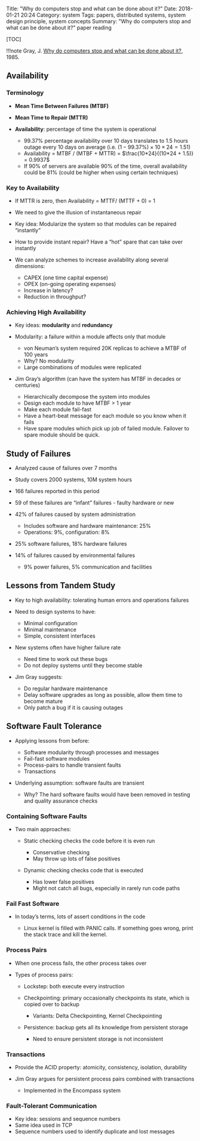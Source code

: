 Title: "Why do computers stop and what can be done about it?"
Date: 2018-01-21 20:24
Category: system
Tags: papers, distributed systems, system design principle, system concepts
Summary: "Why do computers stop and what can be done about it?" paper reading

[TOC]

!!!note
    Gray, J. [Why do computers stop and what can be done about it?](http://pages.cs.wisc.edu/~remzi/Classes/739/Fall2017/Papers/gray-why-do-computers-stop-85.pdf), 1985.

## Availability

### Terminology

- **Mean Time Between Failures (MTBF)**
- **Mean Time to Repair (MTTR)**
- **Availability**: percentage of time the system is operational

    - $99.37\%$ percentage availability over 10 days translates to 1.5 hours outage every 10 days on average (i.e. $(1 - 99.37\%) \times 10 \times 24 = 1.51$)
    - Availability = MTBF / (MTBF + MTTR) = $\frac{10*24}{(10*24 + 1.5)} = 0.9937$
    - If $90\%$ of servers are available $90\%$ of the time, overall availability could be $81\%$ (could be higher when using certain techniques)

### Key to Availability

- If MTTR is zero, then Availability = MTTF/ (MTTF + 0) = 1
- We need to give the illusion of instantaneous repair
- Key idea: Modularize the system so that modules can be repaired “instantly”
- How to provide instant repair? Have a “hot” spare that can take over instantly
- We can analyze schemes to increase availability along several dimensions:

    - CAPEX (one time capital expense) 
    - OPEX (on-going operating expenses) 
    - Increase in latency?
    - Reduction in throughput?

### Achieving High Availability

- Key ideas: **modularity** and **redundancy** 
- Modularity: a failure within a module affects only that module

    - von Neuman’s system required 20K replicas to achieve a MTBF of 100 years
    - Why? No modularity
    - Large combinations of modules were replicated

- Jim Gray’s algorithm (can have the system has MTBF in decades or centuries)

    - Hierarchically decompose the system into modules
    - Design each module to have MTBF > 1 year
    - Make each module fail-fast
    - Have a heart-beat message for each module so you know when it fails
    - Have spare modules which pick up job of failed module. Failover to spare module should be quick.

## Study of Failures

- Analyzed cause of failures over 7 months 
- Study covers 2000 systems, 10M system hours 
- 166 failures reported in this period
- 59 of these failures are “infant” failures - faulty hardware or new 
- 42% of failures caused by system administration

    - Includes software and hardware maintenance: 25% 
    - Operations: 9%, configuration: 8%

- 25% software failures, 18% hardware failures
- 14% of failures caused by environmental failures 

    - 9% power failures, 5% communication and facilities

## Lessons from Tandem Study

- Key to high availability: tolerating human errors and operations failures
- Need to design systems to have:
    
    - Minimal configuration 
    - Minimal maintenance 
    - Simple, consistent interfaces

- New systems often have higher failure rate

    - Need time to work out these bugs
    - Do not deploy systems until they become stable

- Jim Gray suggests:

    - Do regular hardware maintenance
    - Delay software upgrades as long as possible, allow them time to become mature
    - Only patch a bug if it is causing outages

## Software Fault Tolerance

- Applying lessons from before:

    - Software modularity through processes and messages 
    - Fail-fast software modules
    - Process-pairs to handle transient faults
    - Transactions

- Underlying assumption: software faults are transient

    - Why? The hard software faults would have been removed in testing and quality assurance checks

### Containing Software Faults

- Two main approaches:

    - Static checking checks the code before it is even run

        - Conservative checking
        - May throw up lots of false positives

    - Dynamic checking checks code that is executed

        - Has lower false positives
        - Might not catch all bugs, especially in rarely run code paths

### Fail Fast Software

- In today’s terms, lots of assert conditions in the code

    - Linux kernel is filled with PANIC calls. If something goes wrong, print the stack trace and kill the kernel.

### Process Pairs

- When one process fails, the other process takes over
- Types of process pairs:

    - Lockstep: both execute every instruction
    - Checkpointing: primary occasionally checkpoints its state, which is copied over to backup

        - Variants: Delta Checkpointing, Kernel Checkpointing

    - Persistence: backup gets all its knowledge from persistent storage

        - Need to ensure persistent storage is not inconsistent

### Transactions

- Provide the ACID property: atomicity, consistency, isolation, durability
- Jim Gray argues for persistent process pairs combined with transactions

    - Implemented in the Encompass system

### Fault-Tolerant Communication

- Key idea: sessions and sequence numbers 
- Same idea used in TCP
- Sequence numbers used to identify duplicate and lost messages